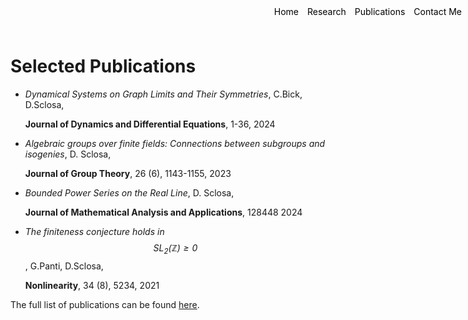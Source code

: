 <style>
.container {
    position: relative;
}

.menu {
    position: absolute;
    top: 10px;
    right: 10px;
    list-style-type: none;
    margin: 0;
    padding: 0;
}

.menu li {
    display: inline;
    margin-left: 10px;
}

.menu li:first-child {
    margin-left: 0;
}
</style>

<ul class="menu">
    <li><a href="index" style="text-decoration: none; color: black;">Home</a></li>
    <li><a href="research" style="text-decoration: none; color: black;">Research</a></li>
    <li><a href="publications" style="text-decoration: none; color: black;">Publications</a></li>
    <li><a href="mailto:davide.sclosa@gmail.com" style="text-decoration: none; color: black;">Contact Me</a></li>
</ul>

# Selected Publications

* _Dynamical Systems on Graph Limits and Their Symmetries_, C.Bick, D.Sclosa,

	**Journal of Dynamics and Differential Equations**, 1-36, 2024

* _Algebraic groups over finite fields: Connections between subgroups and isogenies_, D. Sclosa,

	**Journal of Group Theory**, 26 (6), 1143-1155, 2023

* _Bounded Power Series on the Real Line_, D. Sclosa,

 	**Journal of Mathematical Analysis and Applications**, 128448		2024

* _The finiteness conjecture holds in $$\mathrm{SL_2}(\mathbb Z){\geq 0}$$_, G.Panti, D.Sclosa,

	**Nonlinearity**, 34 (8), 5234, 2021

  

The full list of publications can be found [here](https://scholar.google.com/citations?user=B392PEAAAAAJ).



<script
  src="https://cdn.mathjax.org/mathjax/latest/MathJax.js?config=TeX-AMS-MML_HTMLorMML"
  type="text/javascript">
</script>
